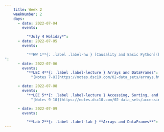 ```yaml
---
    title: Week 2
    weekNumber: 2
    days:
      - date: 2022-07-04
        events:

          "*July 4 Holiday*":
      - date: 2022-07-05
        events:

          "**HW 1**{: .label .label-hw } [Causality and Basic Python](http://datahub.ucsd.edu/user-redirect/git-sync?repo=https://github.com/dsc-courses/dsc10-2022-su&subPath=homeworks/hw1/hw1.ipynb)
":
      - date: 2022-07-06
        events:
          "**LEC 4**{: .label .label-lecture } Arrays and DataFrames":
            "[Notes 7-8](https://notes.dsc10.com/02-data_sets/arrays.html)"

      - date: 2022-07-08
        events:
          "**LEC 5**{: .label .label-lecture } Accessing, Sorting, and Querying":
            "[Notes 9-10](https://notes.dsc10.com/02-data_sets/accessing.html)"

      - date: 2022-07-09
        events:

          "**Lab 2**{: .label .label-lab } **Arrays and DataFrames**":
---
```

